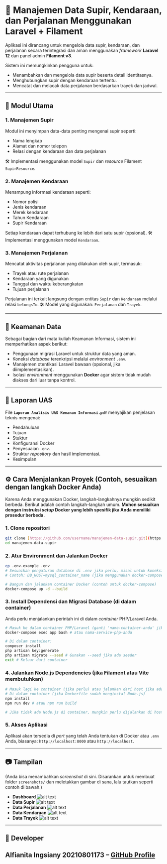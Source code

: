 # 🚗 Manajemen Data Supir, Kendaraan, dan Perjalanan Menggunakan Laravel + Filament

Aplikasi ini dirancang untuk mengelola data supir, kendaraan, dan perjalanan secara terintegrasi dan aman menggunakan *framework* **Laravel 12** dan panel admin **Filament v3**.

Sistem ini memungkinkan pengguna untuk:
* Menambahkan dan mengelola data supir beserta detail identitasnya.
* Menghubungkan supir dengan kendaraan tertentu.
* Mencatat dan melacak data perjalanan berdasarkan trayek dan jadwal.

---

## 📌 Modul Utama

### 1. Manajemen Supir

Modul ini menyimpan data-data penting mengenai supir seperti:
* Nama lengkap
* Alamat dan nomor telepon
* Relasi dengan kendaraan dan data perjalanan

🛠 Implementasi menggunakan model `Supir` dan *resource* Filament `SupirResource`.

### 2. Manajemen Kendaraan

Menampung informasi kendaraan seperti:
* Nomor polisi
* Jenis kendaraan
* Merek kendaraan
* Tahun Kendaraan
* Supir Kendaraan

Setiap kendaraan dapat terhubung ke lebih dari satu supir (opsional).
🛠 Implementasi menggunakan model `Kendaraan`.

### 3. Manajemen Perjalanan

Mencatat aktivitas perjalanan yang dilakukan oleh supir, termasuk:
* Trayek atau rute perjalanan
* Kendaraan yang digunakan
* Tanggal dan waktu keberangkatan
* Tujuan  perjalanan

Perjalanan ini terkait langsung dengan entitas `Supir` dan `Kendaraan` melalui relasi `belongsTo`.
🛠 Model yang digunakan: `Perjalanan` dan `Trayek`.

---

## 🔐 Keamanan Data

Sebagai bagian dari mata kuliah Keamanan Informasi, sistem ini memperhatikan aspek berikut:
* Penggunaan migrasi Laravel untuk struktur data yang aman.
* Koneksi *database* terenkripsi melalui *environment* `.env`.
* Manajemen otentikasi Laravel bawaan (opsional, jika diimplementasikan).
* Isolasi *environment* menggunakan **Docker** agar sistem tidak mudah diakses dari luar tanpa kontrol.

---

## 📝 Laporan UAS

File **`Laporan Analisis UAS Kemanan Informasi.pdf`** menyajikan penjelasan teknis mengenai:
* Pendahuluan
* Tujuan
* Stuktur
* Konfiguransi Docker
* Penyesuaian `.env`.
* Struktur *repository* dan hasil implementasi.
* Kesimpulan

---

## ⚙️ Cara Menjalankan Proyek (Contoh, sesuaikan dengan langkah Docker Anda)

Karena Anda menggunakan Docker, langkah-langkahnya mungkin sedikit berbeda. Berikut adalah contoh langkah-langkah umum. **Mohon sesuaikan dengan instruksi *setup* Docker yang lebih spesifik jika Anda memiliki prosedur berbeda.**

### 1. Clone repositori

```bash
git clone [https://github.com/username/manajemen-data-supir.git](https://github.com/username/manajemen-data-supir.git)
cd manajemen-data-supir
````

### 2\. Atur Environment dan Jalankan Docker

```bash
cp .env.example .env
# Sesuaikan pengaturan database di .env jika perlu, misal untuk koneksi Docker
# Contoh: DB_HOST=mysql_container_name (jika menggunakan docker-compose)

# Bangun dan jalankan container Docker (contoh untuk docker-compose)
docker-compose up -d --build
```

### 3\. Install Dependensi dan Migrasi Database (di dalam container)

Anda perlu menjalankan perintah ini di dalam *container* PHP/Laravel Anda.

```bash
# Masuk ke dalam container PHP/Laravel (ganti 'nama-container-anda' jika tahu)
docker-compose exec app bash # atau nama-service-php-anda

# Di dalam container:
composer install
php artisan key:generate
php artisan migrate --seed # Gunakan --seed jika ada seeder
exit # Keluar dari container
```

### 4\. Jalankan Node.js Dependencies (jika Filament atau Vite membutuhkan)

```bash
# Masuk lagi ke container (jika perlu) atau jalankan dari host jika ada Node.js terinstal
# Di dalam container (jika Dockerfile sudah menginstal Node.js)
npm install
npm run dev # atau npm run build

# Jika tidak ada Node.js di container, mungkin perlu dijalankan di host atau container terpisah
```

### 5\. Akses Aplikasi

Aplikasi akan tersedia di *port* yang telah Anda tentukan di Docker atau `.env` Anda, biasanya:
`http://localhost:8000` atau `http://localhost`.

-----

## 📷 Tampilan

(Anda bisa menambahkan *screenshot* di sini. Disarankan untuk membuat folder `screenshots/` dan meletakkan gambar di sana, lalu tautkan seperti contoh di bawah.)

  * **Dashboard**
    ![alt text](https://github.com/auwfiii/UAS_Keamanan_Informasi/blob/main/Screenshoot/dashboard.png?raw=true)
  * **Data Supir**
    ![alt text](https://github.com/auwfiii/UAS_Keamanan_Informasi/blob/main/Screenshoot/supir.png?raw=true)
  * **Data Perjalanan**
    ![alt text](https://github.com/auwfiii/UAS_Keamanan_Informasi/blob/main/Screenshoot/perjalanan.png?raw=true)
  * **Data Kendaraan**
    ![alt text](https://github.com/auwfiii/UAS_Keamanan_Informasi/blob/main/Screenshoot/kendaraan.png?raw=true)
  * **Data Trayek**
    ![alt text](https://github.com/auwfiii/UAS_Keamanan_Informasi/blob/main/Screenshoot/trayek.png?raw=true)

-----

## 👤 Developer

**Alfianita Ingsiany 20210801173** – [GitHub Profile](https://github.com/auwfiii)
-----

```
```

